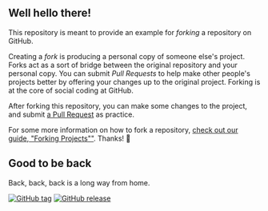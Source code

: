 ## Well hello there!

This repository is meant to provide an example for *forking* a repository on GitHub.

Creating a *fork* is producing a personal copy of someone else's project. Forks act as a sort of bridge between the original repository and your personal copy. You can submit *Pull Requests* to help make other people's projects better by offering your changes up to the original project. Forking is at the core of social coding at GitHub.

After forking this repository, you can make some changes to the project, and submit [a Pull Request](https://github.com/octocat/Spoon-Knife/pulls) as practice.

For some more information on how to fork a repository, [check out our guide, "Forking Projects""](http://guides.github.com/overviews/forking/). Thanks! :sparkling_heart:


## Good to be back
Back, back, back is a long way from home.


[![GitHub tag](https://img.shields.io/github/tag/expressjs/express.svg)](https://github.com/frklan/Teleport2Lobby/releases)
[![GitHub release](https://img.shields.io/github/release/qubyte/rubidium.svg)](https://github.com/frklan/Teleport2Lobby/releases)
